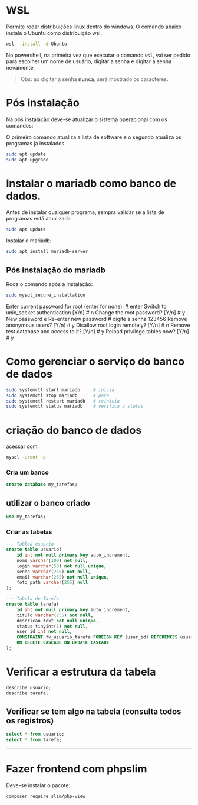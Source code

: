 # WSL
Permite rodar distribuições linux dentro do windows.
O comando abaixo instala o Ubuntu como distribuição wsl.
```bash
wsl --install -d Ubuntu
```
No powershell, na primeira vez que executar o comando `wsl`,
vai ser pedido para escolher um nome de usuário, digitar a senha e digitar a senha novamente.

> Obs: ao digitar a senha **nunca**, será mostrado os caracteres.

# Pós instalação 
Na pós instalação deve-se atualizar o sistema operacional com os comandos:

O primeiro comando atualiza a lista de software e o segundo atualiza os programas já instalados.

```bash
sudo apt update
sudo apt upgrade
```

# Instalar o mariadb como banco de dados.

Antes de instalar qualquer programa, sempra validar se a lista de programas está atualizada

```bash
sudo apt update
```

Instalar o mariadb:
```bash
sudo apt install mariadb-server
```
## Pós instalação do mariadb
Roda o comando após a instalação:
```bash
sudo mysql_secure_installation
```
Enter current password for root (enter for none):  # enter
Switch to unix_socket authentication [Y/n]         # n
Change the root password? [Y/n]                    # y
New password e Re-enter new password               # digite a senha 123456
Remove anonymous users? [Y/n]                      # y
Disallow root login remotely? [Y/n]                # n
Remove test database and access to it? [Y/n]       # y
Reload privilege tables now? [Y/n]                 # y

# Como gerenciar o serviço do banco de dados
```bash
sudo systemctl start mariadb     # inicia
sudo systemctl stop mariadb      # para
sudo systemctl restart mariadb   # reinicia
sudo systemctl status mariadb    # verifica o status
```

# criação do banco de dados
acessar com: 
```bash
mysql -uroot -p
```

### Cria um banco
```sql
create database my_tarefas;
```

## utilizar o banco criado
```sql
use my_tarefas;
```

### Criar as tabelas

```sql
--- Tablea usuário
create table usuario(
    id int not null primary key auto_increment,
    nome varchar(100) not null,
    login varchar(50) not null unique,
    senha varchar(255) not null,
    email varchar(255) not null unique,
    foto_path varchar(255) null
);

--- Tabela de Tarefa
create table tarefa(
    id int not null primary key auto_increment,
    titulo varchar(255) not null,
    descricao text not null unique,
    status tinyint(1) not null,
    user_id int not null,
    CONSTRAINT fk_usuario_tarefa FOREIGN KEY (user_id) REFERENCES usuario(id)
    ON DELETE CASCADE ON UPDATE CASCADE
);
```

# Verificar a estrutura da tabela

```sql
describe usuario;
describe tarefa;
```

## Verificar se tem algo na tabela (consulta todos os registros)

```sql
select * from usuario;
select * from tarefa;
```

---
# Fazer frontend com phpslim
Deve-se instalar o pacote: 

```bash
composer require slim/php-view
```